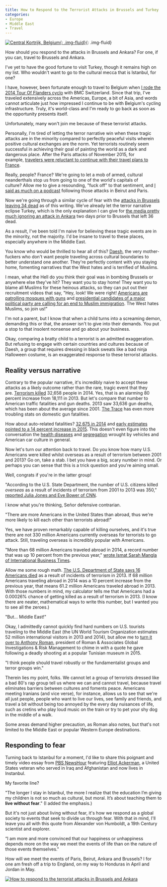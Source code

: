```yaml
---
title: How to Respond to the Terrorist Attacks in Brussels and Turkey
categories:
- Europe
- Middle East
- Travel
---
```


[![Central Kortrijk, Belgium](https://withoutapath.com/wp-content/uploads/2016/03/Belgium-52-1024x768.jpg){: .img-fluid}](https://withoutapath.com/wp-content/uploads/2016/03/Belgium-52.jpg){: .img-fluid}

How should you respond to the attacks in Brussels and Ankara? For one, if you can, travel to Brussels and Ankara.<!-- more -->

I've yet to have the good fortune to visit Turkey, though it remains high on my list. Who wouldn't want to go to the cultural mecca that is Istanbul, for one?

I have, however, been fortunate enough to travel to Belgium when [I rode the 2014 Tour Of Flanders cyclo](https://withoutapath.com/belgium-tour-of-flanders/) with BMC Switzerland. Since that trip, I've traveled extensively across the Americas, Europe, a bit of Asia, and words cannot articulate just how impressed I continue to be with Belgium's cycling infrastructure. Truly, it's world-class and I'm ready to go back as soon as the opportunity presents itself.

Unfortunately, many won't join me because of these terrorist attacks.

Personally, I'm tired of letting the terror narrative win when these tragic attacks are in the minority compared to perfectly peaceful visits wherein positive cultural exchanges are the norm. Yet terrorists routinely seem successful in achieving their goal of painting the world as a dark and dangerous place. After the Paris attacks of November 2015, for example, [travelers were reluctant to continue with their travel plans to France](http://www.usatoday.com/story/travel/2015/11/16/paris-attacks-dampen-travel-/75879358/).

Really, people? France? We're going to let a mob of armed, cultural neanderthals stop us from going to one of the world's capitals of culture? Allow me to give a resounding, "fuck off" to that sentiment, and [I said as much on a podcast](https://withoutapath.com/gary-arndt-travel-photography/) following those attacks in Beirut and Paris.

Now we're going through a similar cycle of fear with the [attacks in Brussels leaving 34 dead](http://abcnews.go.com/International/wireStory/latest-death-reported-brussels-airport-37832109) as of this writing. We've already let the terror narrative eclipse Turkey, which is the only explanation I can give for [the media pretty much ignoring an attack in Ankara](http://usuncut.com/world/brussels-media-ankara-turkey/) two days prior to Brussels that left 36 dead.

As a result, I've been told I'm naive for believing these tragic events are in the minority, not the majority. I'd be insane to travel to these places, especially anywhere in the Middle East.

You know who would be thrilled to hear all of this? [Daesh](http://indy100.independent.co.uk/article/why-isis-will-hate-it-if-we-start-calling-them-daesh--bkC822p_zl), the very mother-fuckers who don't want people traveling across cultural boundaries to better understand one another. They're perfectly content with you staying home, fomenting narratives that the West hates and is terrified of Muslims.

I mean, what the Hell do you think their goal was in bombing Brussels or anywhere else they've hit? They want you to stay home! They want you to blame all Muslims for these heinous attacks, so they can put out their recruitment videos that say, "Hey, look! We were right! [Americans are patrolling mosques with guns](http://www.chicagotribune.com/news/nationworld/ct-protests-toward-muslim-americans-20151211-story.html) and [presidential candidates of a major political party are calling for an end to Muslim immigration](http://www.thewrap.com/donald-trump-doubles-down-on-muslim-ban-after-attacks-in-disaster-city-brussels-video/). The West hates Muslims, so join us!"

I'm not a parent, but I know that when a child turns into a screaming demon, demanding this or that, the answer isn't to give into their demands. You put a stop to that insolent nonsense and go about your business.

Okay, comparing a bratty child to a terrorist is an admitted exaggeration. But refusing to engage with certain countries and cultures because of Daesh, a group that requires dressing in black sweats like a bad ninja Halloween costume, is an exaggerated response to these terrorist attacks.

## Reality versus narrative

Contrary to the popular narrative, it's incredibly naive to accept these attacks as a likely outcome rather than the rare, tragic event that they are. [Terrorism killed](http://www.prnewswire.com/news-releases/2015-global-terrorism-index-deaths-from-terrorism-increased-80-last-year-to-the-highest-level-ever-global-economic-cost-of-terrorism-reached-all-time-high-at-us529-billion-550766811.html) 32,658 people in 2014. Yes, that is an alarming 80 percent increase from 18,111 in 2013. But let's compare that number to American traffic fatalities and gun deaths. 2013 saw 33,636 gun deaths, which has been about the average since 2001. [The Trace](http://www.thetrace.org/2015/12/gun-violence-stats-2015/) has even more troubling stats on domestic gun fatalities.

How about auto-related fatalities? [32,675 in 2014](http://www.nhtsa.gov/About+NHTSA/Press+Releases/2015/2014-traffic-deaths-drop-but-2015-trending-higher) and [early estimates pointed to a 14 percent increase in 2015](http://money.cnn.com/2015/08/17/autos/traffic-fatalities-up-2015/). This doesn't even figure into the conversation the [health diseases](http://www.ehhi.org/reports/exhaust/summary.shtml) and [segregation](https://www.washingtonpost.com/news/wonk/wp/2015/07/16/how-railroads-highways-and-other-man-made-lines-racially-divide-americas-cities/) wrought by vehicles and American car culture in general.

Now let's turn our attention back to travel. Do you know how many U.S. Americans were killed whilst overseas as a result of terrorism between 2001 and 2013? Go on, take a stab. I bet you have a big, scary number in mind. Or perhaps you can sense that this is a trick question and you're aiming small.

Well, congrats if you're in the latter group!

"According to the U.S. State Department, the number of U.S. citizens killed _overseas_ as a result of incidents of terrorism from 2001 to 2013 was 350," [reported Julia Jones and Eve Bower of CNN](http://www.cnn.com/2015/10/02/us/oregon-shooting-terrorism-gun-violence/).

I know what you're thinking, Señor defensive contrarian.

"There are more Americans in the United States than abroad, thus we're more likely to kill each other than terrorists abroad!"

Yes, we have proven remarkably capable of killing ourselves, and it's true there are not 330 million Americans currently overseas for terrorists to go attack. Still, traveling overseas is incredibly popular with Americans.

"More than 68 million Americans traveled abroad in 2014, a record number that was up 10 percent from the previous year," [wrote Ismat Sarah Mangla of International Business Times](http://www.ibtimes.com/americans-traveled-abroad-record-numbers-2014-1826816).

Allow me some rough math. [The U.S. Department of State says 16 Americans died](http://www.state.gov/j/ct/rls/crt/2013/224833.htm) as a result of incidents of terrorism in 2013. If 68 million Americans traveling abroad in 2014 was a 10 percent increase from the previous year, that means 61.2 million Americans traveled abroad in 2013. With those numbers in mind, my calculator tells me that Americans had a 0.00026% chance of getting killed as a result of terrorism in 2013. (I know there are neater, mathematical ways to write this number, but I wanted you to see all the zeroes.)

"But... Middle East!"

Okay, I admittedly cannot quickly find hard numbers on U.S. tourists traveling to the Middle East (the UN World Tourism Organization estimates 52 million international visitors in 2013 and 2014), but allow me to [turn it over to Anthony Roman](http://www.usatoday.com/story/news/2015/03/18/middle-east-travel-after-tunisia-museum-shooting/24961859/), president of Roman & Associates Global Investigations & Risk Management to chime in with a quote he gave following a deadly shooting at a popular Tunisian museum in 2015.

"I think people should travel robustly or the fundamentalist groups and terror groups win."

Therein lies my point, folks. We cannot let a group of terrorists dressed like a bad 80's rap group tell us where we can and cannot travel, because travel eliminates barriers between cultures and foments peace. Americans meeting Iranians (and vice verse), for instance, allows us to see that we're all just people, people who want to live our lives, see family and friends, and travel a bit without being too annoyed by the every day nuisances of life, such as cretins who play loud music on the train or try to pet your shy dog in the middle of a walk.

Some areas demand higher precaution, as Roman also notes, but that's not limited to the Middle East or popular Western Europe destinations.

## Responding to fear

Turning back to Istanbul for a moment, I'd like to share this poignant and timely video essay from [PBS NewsHour](http://www.pbs.org/newshour/bb/the-choice-of-fear-in-a-city-targeted-by-terrorists/) featuring [Elliot Ackerman](https://twitter.com/elliotackerman), a United States veteran who served in Iraq and Afghanistan and now lives in Instanbul.

My favorite line?

"The longer I stay in Istanbul, the more I realize that the education I’m giving my children is not so much as cultural, but moral. It’s about teaching them to **live without fear**." (I added the emphasis.)

But it's not just about living without fear, it's how we respond as a global society to events that seek to divide us through fear. With that in mind, I'll leave you all with this quote from Alexander von Humboldt, a 19th Century scientist and explorer.

“I am more and more convinced that our happiness or unhappiness depends more on the way we meet the events of life than on the nature of those events themselves."

How will we meet the events of Paris, Beirut, Ankara and Brussels? I for one am fresh off a trip to England, on my way to Honduras in April and Jordan in May.

[![How to respond to the terrorist attacks in Brussels and Ankara](https://withoutapath.com/wp-content/uploads/2016/03/How-to-respond-to-the-terrorist-attacks-in-Brussels-and-Ankara-200x300.png)](https://withoutapath.com/wp-content/uploads/2016/03/How-to-respond-to-the-terrorist-attacks-in-Brussels-and-Ankara.png)
